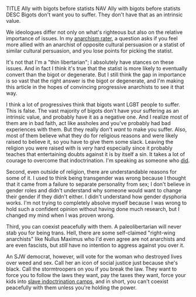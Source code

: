 TITLE Ally with bigots before statists
NAV Ally with bigots before statists
DESC Bigots don't want you to suffer. They don't have that as an intrinsic value.

We ideologues differ not only on what's righteous but also on the relative importance of issues. In my [anarchism rater](/misc/anarchism_rater), a question asks if you feel more allied with an anarchist of opposite cultural persuasion or a statist of similar cultural persuasion, and you lose points for picking the statist.

It's not that I'm a "thin libertarian"; I absolutely have stances on these issues. And in fact I think it's true that the statist is more likely to eventually convert than the bigot or degenerate. But I still think the gap in importance is so vast that the right answer is the bigot or degenerate, and I'm making this article in the hopes of convincing progressive anarchists to see it that way.

I think a lot of progressives think that bigots want LGBT people to suffer. This is false. The vast majority of bigots don't have your suffering as an intrinsic value, and probably have it as a negative one. And I realize most of them are in bad faith, act like assholes and you've probably had bad experiences with them. But they really don't *want* to make you suffer. Also, most of them believe what they do for religious reasons and were likely raised to believe it, so you have to give them some slack. Leaving the religion you were raised with is *very* hard especially since it probably teaches that entertaining doubts against it is by itself a sin. It takes a lot of courage to overcome that indoctrination. I'm speaking as someone who [did](/misc/apostasy).

Second, even outside of religion, there are understandable reasons for some of it. I used to think being transgender was wrong because I thought that it came from a failure to separate personality from sex; I don't believe in gender roles and didn't understand why someone would want to change their gender if they didn't either. I didn't understand how gender dysphoria works. I'm not trying to completely absolve myself because I was wrong to hold such a confident opinion without having done much research, but I changed my mind when I was proven wrong.

Third, you can coexist peacefully with them. A paleolibertarian will never stab you for being trans. Hell, there are some self-claimed "right-wing anarchists" like Nullus Maximus who I'd even agree are not anarchists and are even fascists, but *still* have no intention to aggress against you over it.

An SJW democrat, however, will vote for the woman who destroyed lives over weed and sex. Call her an icon of social justice just because she's black. Call the stormtroopers on you if you break the law. They want to force you to follow the laws they want, pay the taxes they want, force your kids into [slave indoctrination camps](children), and in short, you can't coexist peacefully with them unless you're holding the power.
